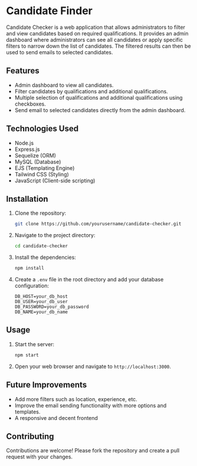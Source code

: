 # Candidate Finder

Candidate Checker is a web application that allows administrators to filter and view candidates based on required qualifications. It provides an admin dashboard where administrators can see all candidates or apply specific filters to narrow down the list of candidates. The filtered results can then be used to send emails to selected candidates.

## Features

- Admin dashboard to view all candidates.
- Filter candidates by qualifications and additional qualifications.
- Multiple selection of qualifications and additional qualifications using checkboxes.
- Send email to selected candidates directly from the admin dashboard.

## Technologies Used

- Node.js
- Express.js
- Sequelize (ORM)
- MySQL (Database)
- EJS (Templating Engine)
- Tailwind CSS (Styling)
- JavaScript (Client-side scripting)


## Installation

1. Clone the repository:
    ```sh
    git clone https://github.com/yourusername/candidate-checker.git
    ```
2. Navigate to the project directory:
    ```sh
    cd candidate-checker
    ```
3. Install the dependencies:
    ```sh
    npm install
    ```
4. Create a `.env` file in the root directory and add your database configuration:
    ```env
    DB_HOST=your_db_host
    DB_USER=your_db_user
    DB_PASSWORD=your_db_password
    DB_NAME=your_db_name
    ```

## Usage

1. Start the server:
    ```sh
    npm start
    ```
2. Open your web browser and navigate to `http://localhost:3000`.

## Future Improvements

- Add more filters such as location, experience, etc.
- Improve the email sending functionality with more options and templates.
- A responsive and decent frontend

## Contributing

Contributions are welcome! Please fork the repository and create a pull request with your changes.



